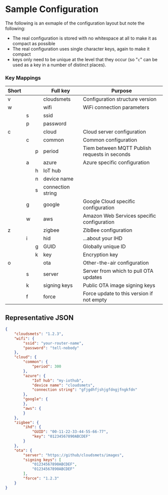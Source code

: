 # Sample Configuration
The following is an exmaple of the configuration layout but note the following:

- The real configuration is stored with no whitespace at all to make it as 
  compact as possible
- The real configuration uses single character keys, again to make it compact
- keys only need to be unique at the level that they occur (so "`c`" can be used as a key in a number of distinct places).

### Key Mappings
|Short|||Full key|Purpose|
|-|-|-|-|-|
|v|||cloudsmets|Configuration structure version
|w|||wifi|WiFi connection parameters
||s||ssid|
||p||password|
|c|||cloud|Cloud server configuration
||c||common|Common configuration
|||p|period|Tiem between MQTT Publish requests in seconds
||a||azure|Azure specific configuration
|||h|IoT hub|
|||n|device name|
|||s|connection string|
||g||google|Google Cloud specific configuration
||w||aws|Amazon Web Services specific configuration
|z|||zigbee|ZibBee configuration
||i||hid|...about your IHD
|||g|GUID|Globally unique ID
|||k|key|Encryption key
|o|||ota|Other-the-air configuration
||s||server|Server from which to pull OTA updates
||k||signing keys|Public OTA image signing keys
||f||force|Force update to this version if not empty

## Representative JSON
```json
{
    "cloudsmets": "1.2.3",
    "wifi": {
        "ssid": "your-router-name",
        "password": "tell-nobody"
    },
    "cloud": {
        "common": {
            "period": 300
        },
        "azure": {
            "IoT hub": "my-iothub",
            "device name": "cloudsmets",
            "connection string": "gfjgdhfjshjgfdngjfngkfdn"
        },
        "google": {
        },
        "aws": {
        }
    },
    "zigbee": {
        "ihd": {
            "GUID": "00-11-22-33-44-55-66-77",
            "key": "01234567890ABCDEF"
        }
    },
    "ota": {
        "server": "https://github/cloudsmets/images",
        "signing keys": [
            "01234567890ABCDEF",
            "01234567890ABCDEF"
        ],
        "force": "1.2.3"
    }
}
```